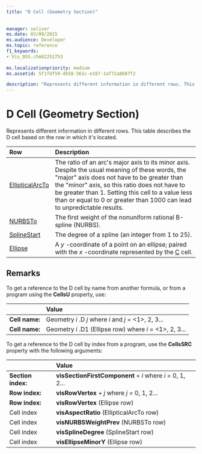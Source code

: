 ```yaml
---
title: "D Cell (Geometry Section)"
 
 
manager: soliver
ms.date: 03/09/2015
ms.audience: Developer
ms.topic: reference
f1_keywords:
- Vis_DSS.chm82251753
 
ms.localizationpriority: medium
ms.assetid: 5f1fdf59-db58-561c-e187-1af72a8b87f2

description: "Represents different information in different rows. This table describes the D cell based on the row in which it's located."
---
```


# D Cell (Geometry Section)

Represents different information in different rows. This table describes the D cell based on the row in which it's located.
  
|Row|Description|
|:-----|:-----|
|[EllipticalArcTo](ellipticalarcto-row-geometry-section.md) <br/> | The ratio of an arc's major axis to its minor axis. Despite the usual meaning of these words, the "major" axis does not have to be greater than the "minor" axis, so this ratio does not have to be greater than 1. Setting this cell to a value less than or equal to 0 or greater than 1000 can lead to unpredictable results. |
|[NURBSTo](nurbsto-row-geometry-section.md) <br/> | The first weight of the nonuniform rational B-spline (NURBS). |
|[SplineStart](splinestart-row-geometry-section.md) <br/> | The degree of a spline (an integer from 1 to 25). |
|[Ellipse](ellipse-row-geometry-section.md) <br/> | A  *y*  -coordinate of a point on an ellipse; paired with the  *x*  -coordinate represented by the [C](c-cell-geometry-section.md) cell. |
   
## Remarks

To get a reference to the D cell by name from another formula, or from a program using the **CellsU** property, use: 
  
||Value |
|:-----|:-----|
| **Cell name:**  <br/> | Geometry  *i*  .D  *j*            where  *i*  and  *j*  = <1>, 2, 3... |
| **Cell name:**  <br/> | Geometry  *i*  .D1 (Ellipse row)            where  *i*  = <1>, 2, 3... |
   
To get a reference to the D cell by index from a program, use the **CellsSRC** property with the following arguments: 
  
||Value |
|:-----|:-----|
| **Section index:**  <br/> |**visSectionFirstComponent** +  *i*            where  *i*  = 0, 1, 2... |
| **Row index:**  <br/> |**visRowVertex** +  *j*            where  *j*  = 0, 1, 2... |
| **Row index:**  <br/> |**visRowVertex** (Ellipse row)  <br/> |
| Cell index  <br/> |**visAspectRatio** (EllipticalArcTo row)  <br/> |
| Cell index  <br/> |**visNURBSWeightPrev** (NURBSTo row)  <br/> |
| Cell index  <br/> |**visSplineDegree** (SplineStart row)  <br/> |
| Cell index  <br/> |**visEllipseMinorY** (Ellipse row)  <br/> |
   


